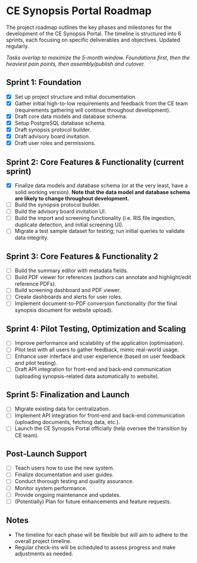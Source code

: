 # CE Synopsis Portal Roadmap

The project roadmap outlines the key phases and milestones for the development of the CE Synopsis Portal. The timeline is structured into 6 sprints, each focusing on specific deliverables and objectives. Updated regularly.

_Tasks overlap to maximize the 5-month window. Foundations first, then the heaviest pain points, then assembly/publish and cutover._

## Sprint 1: Foundation
- [x] Set up project structure and initial documentation.
- [x] Gather initial high-to-low requirements and feedback from the CE team (requirements gathering will continue throughout development).
- [x] Draft core data models and database schema.
- [x] Setup PostgreSQL database schema.
- [x] Draft synopsis protocol builder.
- [x] Draft advisory board invitation.
- [x] Draft user roles and permissions.

## Sprint 2: Core Features & Functionality (current sprint)
- [x] Finalize data models and database schema (or at the very least, have a solid working version). **Note that the data model and database schema are likely to change throughout development.**
- [ ] Build the synopsis protocol builder.
- [ ] Build the advisory board invitation UI.
- [ ] Build the import and screening functionality (i.e. RIS file ingestion, duplicate detection, and initial screening UI).
- [ ] Migrate a test sample dataset for testing; run initial queries to validate data integrity.

## Sprint 3: Core Features & Functionality 2
- [ ] Build the summary editor with metadata fields.
- [ ] Build PDF viewer for references (authors can annotate and highlight/edit reference PDFs).
- [ ] Build screening dashboard and PDF viewer.
- [ ] Create dashboards and alerts for user roles.
- [ ] Implement document-to-PDF conversion functionality (for the final synopsis document for website upload).

## Sprint 4: Pilot Testing, Optimization and Scaling
- [ ] Improve performance and scalability of the application (optimisation).
- [ ] Pilot test with all users to gather feedback, mimic real-world usage.
- [ ] Enhance user interface and user experience (based on user feedback and pilot testing).
- [ ] Draft API integration for front-end and back-end communication (uploading synopsis-related data automatically to website).

## Sprint 5: Finalization and Launch
- [ ] Migrate existing data for centralization.
- [ ] Implement API integration for front-end and back-end communication (uploading documents, fetching data, etc.).
- [ ] Launch the CE Synopsis Portal officially (help oversee the transition by CE team).

## Post-Launch Support
- [ ] Teach users how to use the new system.
- [ ] Finalize documentation and user guides.
- [ ] Conduct thorough testing and quality assurance.
- [ ] Monitor system performance.
- [ ] Provide ongoing maintenance and updates.
- [ ] (Potentially) Plan for future enhancements and feature requests.

## Notes

- The timeline for each phase will be flexible but will aim to adhere to the overall project timeline.
- Regular check-ins will be scheduled to assess progress and make adjustments as needed.
